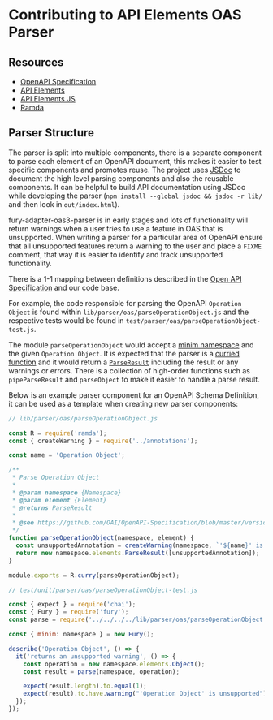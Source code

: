 # Contributing to API Elements OAS Parser

## Resources

- [OpenAPI Specification](https://github.com/OAI/OpenAPI-Specification/blob/master/versions/3.0.0.md)
- [API Elements](https://apielements.org/)
- [API Elements JS](https://api-elements-js.readthedocs.io/en/latest/)
- [Ramda](https://ramdajs.com/)

## Parser Structure

The parser is split into multiple components, there is a separate component to
parse each element of an OpenAPI document, this makes it easier to test
specific components and promotes reuse. The project uses
[JSDoc](http://usejsdoc.org/) to document the high level parsing components and
also the reusable components. It can be helpful to build API documentation
using JSDoc while developing the parser (`npm install --global jsdoc && jsdoc
-r lib/` and then look in `out/index.html`).

fury-adapter-oas3-parser is in early stages and lots of functionality will
return warnings when a user tries to use a feature in OAS that is unsupported.
When writing a parser for a particular area of OpenAPI ensure that all
unsupported features return a warning to the user and place a `FIXME` comment,
that way it is easier to identify and track unsupported functionality.

There is a 1-1 mapping between definitions described in the [Open API
Specification](https://github.com/OAI/OpenAPI-Specification/blob/master/versions/3.0.0.md#schema)
and our code base.

For example, the code responsible for parsing the OpenAPI `Operation Object` is
found within `lib/parser/oas/parseOperationObject.js` and the respective tests
would be found in `test/parser/oas/parseOperationObject-test.js`.

The module `parseOperationObject` would accept a [minim
namespace](https://api-elements-js.readthedocs.io/en/latest/api.html#namespace)
and the given `Operation Object`. It is expected that the parser is a [curried
function](https://fr.umio.us/favoring-curry/) and it would return a
[`ParseResult`](https://api-elements-js.readthedocs.io/en/latest/api.html#parse-result)
including the result or any warnings or errors. There is a collection of
high-order functions such as `pipeParseResult` and `parseObject` to make it
easier to handle a parse result.

Below is an example parser component for an OpenAPI Schema Definition, it can
be used as a template when creating new parser components:

```js
// lib/parser/oas/parseOperationObject.js

const R = require('ramda');
const { createWarning } = require('../annotations');

const name = 'Operation Object';

/**
 * Parse Operation Object
 *
 * @param namespace {Namespace}
 * @param element {Element}
 * @returns ParseResult
 *
 * @see https://github.com/OAI/OpenAPI-Specification/blob/master/versions/3.0.0.md#operationObject
 */
function parseOperationObject(namespace, element) {
  const unsupportedAnnotation = createWarning(namespace, `'${name}' is unsupported`, element);
  return new namespace.elements.ParseResult([unsupportedAnnotation]);
}

module.exports = R.curry(parseOperationObject);
```

```js
// test/unit/parser/oas/parseOperationObject-test.js

const { expect } = require('chai');
const { Fury } = require('fury');
const parse = require('../../../../lib/parser/oas/parseOperationObject');

const { minim: namespace } = new Fury();

describe('Operation Object', () => {
  it('returns an unsupported warning', () => {
    const operation = new namespace.elements.Object();
    const result = parse(namespace, operation);

    expect(result.length).to.equal(1);
    expect(result).to.have.warning("'Operation Object' is unsupported");
  });
});
```
